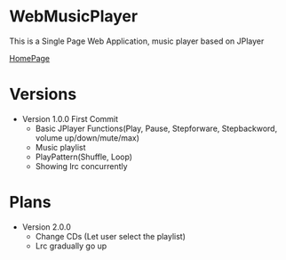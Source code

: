 # WebMusicPlayer

This is a Single Page Web Application, music player based on JPlayer

[HomePage](http://eddie32.me/WebMusicPlayer/)

# Versions

- Version 1.0.0 First Commit
  - Basic JPlayer Functions(Play, Pause, Stepforware, Stepbackword, volume up/down/mute/max)
  - Music playlist
  - PlayPattern(Shuffle, Loop)
  - Showing lrc concurrently

# Plans

- Version 2.0.0
  - Change CDs (Let user select the playlist)
  - Lrc gradually go up 
